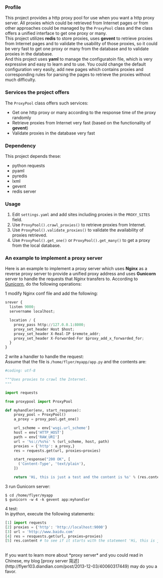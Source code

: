 ### Profile
This project provides a http proxy pool for use when you want a http proxy
server. All proxies which could be retrieved from Internet pages or from other
approaches could be managed by the `ProxyPool` class and the class offers a
unified interface to get one proxy or many.  
This project utilizes **redis** to store proxies, uses **gevent** to retrieve
proxies from Internet pages and to validate the usability of those proxies, so
it could be very fast to get one proxy or many from the database and to validate
proxies in the database.  
And this project uses **yaml** to manage the configuratoin file, which is very
expressive and easy to learn and to use. You could change the default
configuration very easily, add new pages which contains proxies and
corresponding rules for parsing the pages to retrieve the proxies without much
difficulty.

### Services the project offers
The `ProxyPool` class offers such services:

* Get one http proxy or many according to the response time of the proxy
  randomly  
* Retrieve proxies from Internet very fast (based on the functionality of
  **gevent**)
* Validate proxies in the database very fast

### Dependency
This project depends these:

* python requests
* pyaml
* pyredis
* lxml
* gevent  
* redis server

### Usage
1. Edit `settings.yaml` and add sites including proxies in the `PROXY_SITES`
field.
2. Use `ProxyPool().crawl_proxies()` to retrieve proxies from Internet.
3. Use `ProxyPool().validate_proxies()` to validate the availability of proxies
retrieved.
4. Use `ProxyPool().get_one()` or `ProxyPool().get_many()` to get a proxy from
the local database.

### An example to implement a proxy server
Here is an example to implement a proxy server which uses **Nginx** as a reverse
proxy server to provide a unified proxy address and uses **Gunicorn** server to
handle the requests that *Nginx* transfers to.
According to [Gunicorn](http://gunicorn.org/), do the following operations:

1 modify Nginx conf file and add the following:  

```python
srever {
  listen 9000;
  servername localhost;

  location / {
    proxy_pass http://127.0.0.1:8000;
	proxy_set_header Host $host;
	proxy_set_header X-Real-IP $remote_addr;
	proxy_set_header X-Forwarded-For $proxy_add_x_forwarded_for;
  }
}
```

2 write a handler to handle the request:  
Assume that the file is `/home/flyer/myapp/app.py` and the contents are:

```python
#coding: utf-8

"""Uses proxies to crawl the Internet.
"""

import requests

from proxypool import ProxyPool

def myhandler(env, start_response):
	proxy_pool = ProxyPool()
	a_proxy = proxy_pool.get_one()

	url_scheme = env['wsgi.url_scheme']
	host = env['HTTP_HOST']
	path = env['RAW_URI']
	url = '%s://%s%s' % (url_scheme, host, path)
	proxies = {'http': a_proxy,}
	res = requests.get(url, proxies=proxies)

	start_response("200 OK", [
	  ('Content-Type', 'text/plain'),
	])

	return 'Hi, this is just a test and the content is %s' % (res.content,)
```

3 run Gunicorn server:  

```shell
$ cd /home/flyer/myapp
$ gunicorn -w 4 -k gevent app:myhandler
```

4 test:  
In *ipython*, execute the following statements:

```python
[1] import requests
[2] proxies = {'http': 'http://localhost:9000'}
[3] url = 'http://www.baidu.com'
[4] res = resquests.get(url, proxies=proxies)
[5] res.content # to see if it starts with the statement 'Hi, this is just a test ....' 
```

<br>
If you want to learn more about *proxy server* and you could read in Chinese,
my blog
[proxy server 简述](http://flyer103.diandian.com/post/2013-12-03/40060317449)
may do you a favor.
